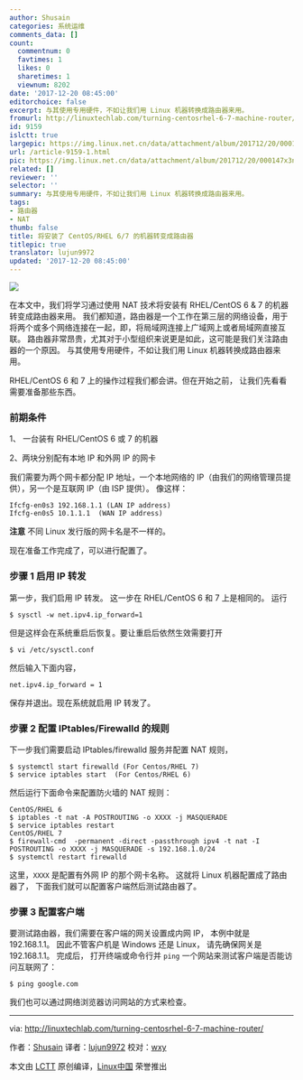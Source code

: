 ```yaml
---
author: Shusain
categories: 系统运维
comments_data: []
count:
  commentnum: 0
  favtimes: 1
  likes: 0
  sharetimes: 1
  viewnum: 8202
date: '2017-12-20 08:45:00'
editorchoice: false
excerpt: 与其使用专用硬件，不如让我们用 Linux 机器转换成路由器来用。
fromurl: http://linuxtechlab.com/turning-centosrhel-6-7-machine-router/
id: 9159
islctt: true
largepic: https://img.linux.net.cn/data/attachment/album/201712/20/000147x3n8s6z8su86zrhz.jpg
url: /article-9159-1.html
pic: https://img.linux.net.cn/data/attachment/album/201712/20/000147x3n8s6z8su86zrhz.jpg.thumb.jpg
related: []
reviewer: ''
selector: ''
summary: 与其使用专用硬件，不如让我们用 Linux 机器转换成路由器来用。
tags:
- 路由器
- NAT
thumb: false
title: 将安装了 CentOS/RHEL 6/7 的机器转变成路由器
titlepic: true
translator: lujun9972
updated: '2017-12-20 08:45:00'
---
```


![](https://img.linux.net.cn/data/attachment/album/201712/20/000147x3n8s6z8su86zrhz.jpg)


在本文中，我们将学习通过使用 NAT 技术将安装有 RHEL/CentOS 6 & 7 的机器转变成路由器来用。 我们都知道，路由器是一个工作在第三层的网络设备，用于将两个或多个网络连接在一起，即，将局域网连接上广域网上或者局域网直接互联。 路由器非常昂贵，尤其对于小型组织来说更是如此，这可能是我们关注路由器的一个原因。 与其使用专用硬件，不如让我们用 Linux 机器转换成路由器来用。


RHEL/CentOS 6 和 7 上的操作过程我们都会讲。但在开始之前， 让我们先看看需要准备那些东西。


### 前期条件


1、 一台装有 RHEL/CentOS 6 或 7 的机器


2、两块分别配有本地 IP 和外网 IP 的网卡


我们需要为两个网卡都分配 IP 地址，一个本地网络的 IP（由我们的网络管理员提供），另一个是互联网 IP（由 ISP 提供）。 像这样：



```
Ifcfg-en0s3 192.168.1.1 (LAN IP address)
Ifcfg-en0s5 10.1.1.1  (WAN IP address)

```

**注意** 不同 Linux 发行版的网卡名是不一样的。


现在准备工作完成了，可以进行配置了。


### 步骤 1 启用 IP 转发


第一步，我们启用 IP 转发。 这一步在 RHEL/CentOS 6 和 7 上是相同的。 运行



```
$ sysctl -w net.ipv4.ip_forward=1

```

但是这样会在系统重启后恢复。要让重启后依然生效需要打开



```
$ vi /etc/sysctl.conf

```

然后输入下面内容，



```
net.ipv4.ip_forward = 1

```

保存并退出。现在系统就启用 IP 转发了。


### 步骤 2 配置 IPtables/Firewalld 的规则


下一步我们需要启动 IPtables/firewalld 服务并配置 NAT 规则，



```
$ systemctl start firewalld (For Centos/RHEL 7)
$ service iptables start  (For Centos/RHEL 6)

```

然后运行下面命令来配置防火墙的 NAT 规则：



```
CentOS/RHEL 6
$ iptables -t nat -A POSTROUTING -o XXXX -j MASQUERADE
$ service iptables restart 
CentOS/RHEL 7
$ firewall-cmd  -permanent -direct -passthrough ipv4 -t nat -I POSTROUTING -o XXXX -j MASQUERADE -s 192.168.1.0/24
$ systemctl restart firewalld

```

这里，`XXXX` 是配置有外网 IP 的那个网卡名称。 这就将 Linux 机器配置成了路由器了， 下面我们就可以配置客户端然后测试路由器了。


### 步骤 3 配置客户端


要测试路由器，我们需要在客户端的网关设置成内网 IP， 本例中就是 192.168.1.1。 因此不管客户机是 Windows 还是 Linux， 请先确保网关是 192.168.1.1。 完成后， 打开终端或命令行并 `ping` 一个网站来测试客户端是否能访问互联网了：



```
$ ping google.com

```

我们也可以通过网络浏览器访问网站的方式来检查。




---


via: <http://linuxtechlab.com/turning-centosrhel-6-7-machine-router/>


作者：[Shusain](http://linuxtechlab.com/author/shsuain/) 译者：[lujun9972](https://github.com/lujun9972) 校对：[wxy](https://github.com/wxy)


本文由 [LCTT](https://github.com/LCTT/TranslateProject) 原创编译，[Linux中国](https://linux.cn/) 荣誉推出